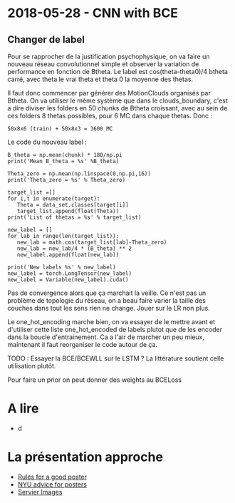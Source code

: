 # 2018-05-28 - CNN with BCE
## Changer de label
Pour se rapprocher de la justification psychophysique, on va faire un nouveau réseau convolutionnel simple et observer la variation de performance en fonction de Btheta.
Le label est cos(theta-theta0)/4 btheta carré, avec theta le vrai theta et theta 0 la moyenne des thetas.

Il faut donc commencer par générer des MotionClouds organisés par Btheta. On va utiliser le même système que dans le clouds_boundary, c'est a dire diviser les folders en 50 chunks de Btheta croissant, avec au sein de ces folders 8 thetas possibles, pour 6 MC dans chaque thetas. Donc :

    50x8x6 (train) + 50x8x3 = 3600 MC

Le code du nouveau label :

    B_theta = np.mean(chunk) * 180/np.pi
    print('Mean B_theta = %s' %B_theta)

    Theta_zero = np.mean(np.linspace(0,np.pi,16))
    print('Theta_zero = %s' % Theta_zero)

    target_list =[]
    for i,t in enumerate(target):
       Theta = data_set.classes[target[i]]
       target_list.append(float(Theta))
    print('List of thetas = %s' % target_list)

    new_label = []
    for lab in range(len(target_list)):
       new_lab = math.cos(target_list[lab]-Theta_zero)
       new_lab = new_lab/4 * (B_theta) ** 2
       new_label.append(float(new_lab))

    print('New labels %s' % new_label)
    new_label = torch.LongTensor(new_label)
    new_label = Variable(new_label).cuda()


Pas de convergence alors que ça marchait la veille. Ce n'est pas un problème de topologie du réseau, on a beau faire varier la taille des couches dans tout les sens rien ne change. Jouer sur le LR non plus.

Le one_hot_encoding marche bien, on va essayer de le mettre avant et d'utiliser cette liste one_hot_encoded de labels plutot que de les encoder dans la boucle d'entrainement. Ca a l'air de marcher un peu mieux, maintenant il faut reorganiser le code autour de ça.

TODO : Essayer la BCE/BCEWLL sur le LSTM ? La littérature soutient celle utilisation plutôt.

Pour faire un prior on peut donner des weights au BCELoss
# A lire

* d

# La présentation approche
* [Rules for a good poster](https://www.ncbi.nlm.nih.gov/pmc/articles/PMC1876493/)
* [NYU advice for posters](http://www.personal.psu.edu/drs18/postershow/)
* [Servier Images](https://smart.servier.com/)
